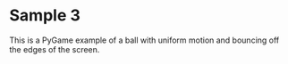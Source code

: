# Sample 3

This is a PyGame example of a ball with uniform motion and bouncing off the edges of the screen.